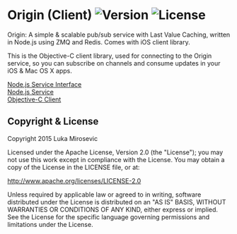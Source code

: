# Origin (Client) ![Version](https://img.shields.io/cocoapods/v/Origin.svg?style=flat)&nbsp;![License](https://img.shields.io/badge/license-Apache_2-green.svg?style=flat)

Origin: A simple & scalable pub/sub service with Last Value Caching, written in Node.js using ZMQ and Redis. Comes with iOS client library.

This is the Objective-C client library, used for connecting to the Origin service, so you can subscribe on channels and consume updates in your iOS & Mac OS X apps.

[Node.js Service Interface](https://github.com/lmirosevic/Origin-interface)  
[Node.js Service](https://github.com/lmirosevic/Origin-service)  
[Objective-C Client](https://github.com/lmirosevic/Origin-client)

Copyright & License
------------

Copyright 2015 Luka Mirosevic

Licensed under the Apache License, Version 2.0 (the "License"); you may not use this work except in compliance with the License. You may obtain a copy of the License in the LICENSE file, or at:

http://www.apache.org/licenses/LICENSE-2.0

Unless required by applicable law or agreed to in writing, software distributed under the License is distributed on an "AS IS" BASIS, WITHOUT WARRANTIES OR CONDITIONS OF ANY KIND, either express or implied. See the License for the specific language governing permissions and limitations under the License.


